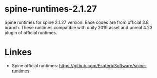 # spine-runtimes-2.1.27
Spine runtimes for spine 2.1.27 version. Base codes are from official 3.8 branch. These runtimes compatible with unity 2019 asset and unreal 4.23 plugin of official runtimes.

# Linkes
* Spine official runtimes: https://github.com/EsotericSoftware/spine-runtimes
